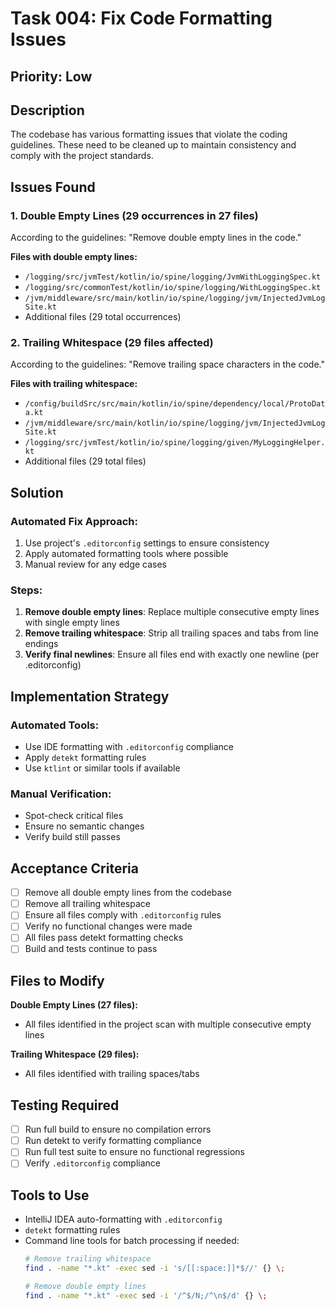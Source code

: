 # Task 004: Fix Code Formatting Issues

## Priority: Low

## Description
The codebase has various formatting issues that violate the coding guidelines. These need to be cleaned up to maintain consistency and comply with the project standards.

## Issues Found

### 1. Double Empty Lines (29 occurrences in 27 files)

According to the guidelines: "Remove double empty lines in the code."

**Files with double empty lines:**
- `/logging/src/jvmTest/kotlin/io/spine/logging/JvmWithLoggingSpec.kt`
- `/logging/src/commonTest/kotlin/io/spine/logging/WithLoggingSpec.kt`
- `/jvm/middleware/src/main/kotlin/io/spine/logging/jvm/InjectedJvmLogSite.kt`
- Additional files (29 total occurrences)

### 2. Trailing Whitespace (29 files affected)

According to the guidelines: "Remove trailing space characters in the code."

**Files with trailing whitespace:**
- `/config/buildSrc/src/main/kotlin/io/spine/dependency/local/ProtoData.kt`
- `/jvm/middleware/src/main/kotlin/io/spine/logging/jvm/InjectedJvmLogSite.kt`
- `/logging/src/jvmTest/kotlin/io/spine/logging/given/MyLoggingHelper.kt`
- Additional files (29 total files)

## Solution

### Automated Fix Approach:
1. Use project's `.editorconfig` settings to ensure consistency
2. Apply automated formatting tools where possible
3. Manual review for any edge cases

### Steps:
1. **Remove double empty lines**: Replace multiple consecutive empty lines with single empty lines
2. **Remove trailing whitespace**: Strip all trailing spaces and tabs from line endings
3. **Verify final newlines**: Ensure all files end with exactly one newline (per .editorconfig)

## Implementation Strategy

### Automated Tools:
- Use IDE formatting with `.editorconfig` compliance
- Apply `detekt` formatting rules
- Use `ktlint` or similar tools if available

### Manual Verification:
- Spot-check critical files
- Ensure no semantic changes
- Verify build still passes

## Acceptance Criteria
- [ ] Remove all double empty lines from the codebase
- [ ] Remove all trailing whitespace
- [ ] Ensure all files comply with `.editorconfig` rules
- [ ] Verify no functional changes were made
- [ ] All files pass detekt formatting checks
- [ ] Build and tests continue to pass

## Files to Modify
**Double Empty Lines (27 files):**
- All files identified in the project scan with multiple consecutive empty lines

**Trailing Whitespace (29 files):**
- All files identified with trailing spaces/tabs

## Testing Required
- [ ] Run full build to ensure no compilation errors
- [ ] Run detekt to verify formatting compliance  
- [ ] Run full test suite to ensure no functional regressions
- [ ] Verify `.editorconfig` compliance

## Tools to Use
- IntelliJ IDEA auto-formatting with `.editorconfig`
- `detekt` formatting rules
- Command line tools for batch processing if needed:
  ```bash
  # Remove trailing whitespace
  find . -name "*.kt" -exec sed -i 's/[[:space:]]*$//' {} \;
  
  # Remove double empty lines
  find . -name "*.kt" -exec sed -i '/^$/N;/^\n$/d' {} \;
  ```